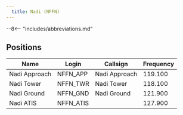 ```yaml
---
  title: Nadi (NFFN)
---
```


--8<-- "includes/abbreviations.md"

## Positions

| Name                    | Login     | Callsign         | Frequency |
| ----------------------- | --------- | ---------------- | --------- |
| Nadi Approach	          | NFFN_APP  | Nadi Approach    | 119.100   | 
| Nadi Tower	          | NFFN_TWR  | Nadi Tower	     | 118.100   | 
| Nadi Ground	          | NFFN_GND  | Nadi Ground	     | 121.900   | 
| Nadi ATIS	              | NFFN_ATIS |                  | 127.900   | 
